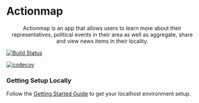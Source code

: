 # Actionmap

<div style="text-align: center;">

Actionmap is an app that allows users to learn more about their representatives,
political events in their area as well as aggregate, share and view news items in their locality.

</div>

[![Build Status](https://travis-ci.com/marnst/hw-agile-iterations-group28.svg?token=bwQsPweqLRTprHCtq9C4&branch=master)](https://travis-ci.com/marnst/hw-agile-iterations-group28)

[![codecov](https://codecov.io/gh/marnst/hw-agile-iterations-group28/branch/master/graph/badge.svg?token=DfEIhl1hdU)](https://codecov.io/gh/marnst/hw-agile-iterations-group28)

### Getting Setup Locally

Follow the [Getting Started Guide](./docs/getting-started.md) to get your localhost environment setup.
